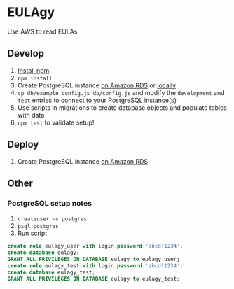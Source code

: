 # EULAgy
Use AWS to read EULAs

## Develop
1. [Install npm](https://www.npmjs.com/get-npm)
1. `npm install`
1. Create PostgreSQL instance [on Amazon RDS](https://aws.amazon.com/getting-started/tutorials/create-connect-postgresql-db/) or [locally](https://www.postgresql.org/download/)
1. `cp db/example.config.js db/config.js` and modify the `development` and `test` entries to connect to your PostgreSQL instance(s)
1. Use scripts in migrations to create database objects and populate tables with data
1. `npm test` to validate setup!

## Deploy
1. Create PostgreSQL instance [on Amazon RDS](https://aws.amazon.com/getting-started/tutorials/create-connect-postgresql-db/)

## Other
### PostgreSQL setup notes
1. `createuser -s postgres`
1. `psql postgres`
1. Run script
```sql
create role eulagy_user with login password 'abcd!1234';
create database eulagy;
GRANT ALL PRIVILEGES ON DATABASE eulagy to eulagy_user;
create role eulagy_test with login password 'abcd!1234';
create database eulagy_test;
GRANT ALL PRIVILEGES ON DATABASE eulagy to eulagy_test;
```

